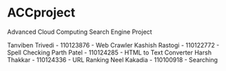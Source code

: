 # ACCproject
Advanced Cloud Computing Search Engine Project

Tanviben Trivedi - 110123876 - Web Crawler
Kashish Rastogi - 110122772 - Spell Checking
Parth Patel - 110124285 - HTML to Text Converter
Harsh Thakkar - 110124336 - URL Ranking
Neel Kakadia - 110100918 - Searching

